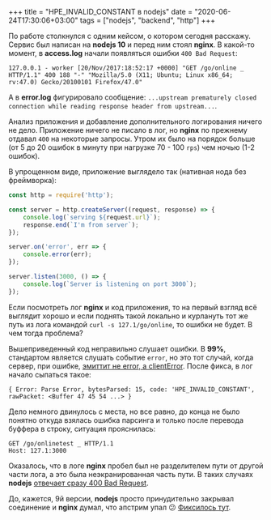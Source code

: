 +++
title = "HPE_INVALID_CONSTANT в nodejs"
date = "2020-06-24T17:30:06+03:00"
tags = ["nodejs", "backend", "http"]
+++

По работе столкнулся с одним кейсом, о котором сегодня расскажу. Сервис был написан на **nodejs 10** и перед ним стоял
**nginx**. В какой-то момент, в **access.log** начали появляться ошибки `400 Bad Request`:

```text
127.0.0.1 - worker [20/Nov/2017:18:52:17 +0000] "GET /go/online _ HTTP/1.1" 400 188 "-" "Mozilla/5.0 (X11; Ubuntu; Linux x86_64; rv:47.0) Gecko/20100101 Firefox/47.0"
```

А в **error.log** фигурировало сообщение: `...upstream prematurely closed connection while reading response header from upstream...`.

Анализ приложения и добавление дополнительного логирования ничего не дело. Приложение ничего не писало в лог, но
**nginx** по прежнему отдавал `400` на некоторые запросы. Утром их было на порядок больше (от 5 до 20 ошибок в минуту
при нагрузке 70 - 100 `rps`) чем ночью (1-2 ошибок).

В упрощенном виде, приложение выглядело так (нативная нода без фреймворка):

```javascript
const http = require('http');

const server = http.createServer((request, response) => {
    console.log(`serving ${request.url}`);
    response.end(`I'm from server`);
});

server.on('error', err => {
    console.error(err);
});

server.listen(3000, () => {
    console.log(`Server is listening on port 3000`);
});
```

Если посмотреть лог **nginx** и код приложения, то на первый взгляд всё выглядит хорошо и если поднять такой локально и
курлануть тот же путь из лога командой `curl -s 127.1/go/online`, то ошибки не будет. В чем тогда проблема? 

Вышеприведенный код неправильно слушает ошибки. В **99%**, стандартом является слушать событие `error`, но это тот
случай, когда сервер, при ошибке, [эмиттит не error, а clientError](https://github.com/nodejs/node/blob/v10.21.0/lib/_http_server.js#L526).
После фикса, в лог начало сыпаться такое:

```text
{ Error: Parse Error, bytesParsed: 15, code: 'HPE_INVALID_CONSTANT', rawPacket: <Buffer 47 45 54 ...> }
```

Дело немного двинулось с места, но все равно, до конца не было понятно откуда взялась ошибка парсинга и только
после перевода буффера в строку, ситуация прояснилась:

```text
GET /go/onlinetest _ HTTP/1.1
Host: 127.1:3000
```

Оказалось, что в логе **nginx** пробел был не разделителем пути от другой части лога, а это была неэкранированная часть
пути. В таких случаях **nodejs** [отвечает сразу 400 Bad Request](https://github.com/nodejs/node/blob/v10.21.0/lib/_http_server.js#L528).

До, кажется, 9й версии, **nodejs** просто принудительно закрывал соединение и **nginx** думал, что апстрим упал 😕
[Фиксилось тут](https://github.com/nodejs/node/pull/15324).